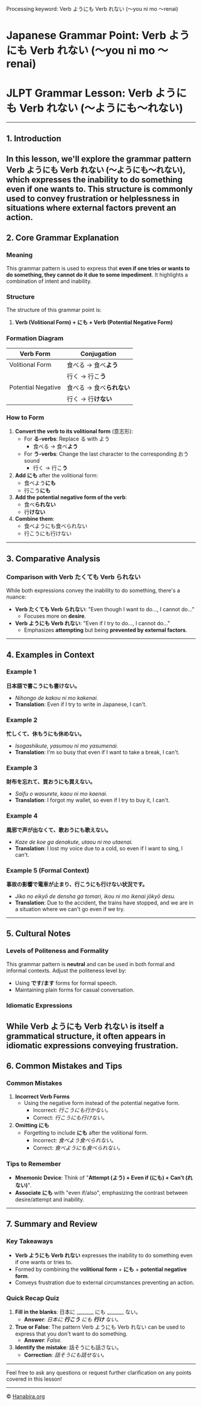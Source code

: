 Processing keyword: Verb ようにも Verb れない (〜you ni mo 〜renai)
# Japanese Grammar Point: Verb ようにも Verb れない (〜you ni mo 〜renai)
# JLPT Grammar Lesson: Verb ようにも Verb れない (〜ようにも〜れない)

---
## 1. Introduction
In this lesson, we'll explore the grammar pattern **Verb ようにも Verb れない (〜ようにも〜れない)**, which expresses the inability to do something even if one wants to. This structure is commonly used to convey frustration or helplessness in situations where external factors prevent an action.
---
## 2. Core Grammar Explanation
### Meaning
This grammar pattern is used to express that **even if one tries or wants to do something, they cannot do it due to some impediment**. It highlights a combination of intent and inability.
### Structure
The structure of this grammar point is:
1. **Verb (Volitional Form) + にも + Verb (Potential Negative Form)**
### Formation Diagram
| Verb Form          | Conjugation                       |
|--------------------|-----------------------------------|
| Volitional Form    | 食べる → 食べ**よう**             |
|                    | 行く → 行こ**う**                 |
| Potential Negative | 食べる → 食べ**られない**         |
|                    | 行く → 行**けない**               |
### How to Form
1. **Convert the verb to its volitional form** (意志形):
   - For **る-verbs**: Replace る with よう
     - 食べる → 食べ**よう**
   - For **う-verbs**: Change the last character to the corresponding おう sound
     - 行く → 行こ**う**
2. **Add にも** after the volitional form:
   - 食べよう**にも**
   - 行こう**にも**
3. **Add the potential negative form of the verb**:
   - 食べ**られない**
   - 行**けない**
4. **Combine them**:
   - 食べようにも食べられない
   - 行こうにも行けない
---
## 3. Comparative Analysis
### Comparison with Verb たくても Verb られない
While both expressions convey the inability to do something, there's a nuance:
- **Verb たくても Verb られない**: "Even though I want to do..., I cannot do..."
  - Focuses more on **desire**.
- **Verb ようにも Verb れない**: "Even if I try to do..., I cannot do..."
  - Emphasizes **attempting** but being **prevented by external factors**.
---
## 4. Examples in Context
### Example 1
**日本語で書こうにも書けない。**
- *Nihongo de kakou ni mo kakenai.*
- **Translation**: Even if I try to write in Japanese, I can't.
### Example 2
**忙しくて、休もうにも休めない。**
- *Isogashikute, yasumou ni mo yasumenai.*
- **Translation**: I'm so busy that even if I want to take a break, I can't.
### Example 3
**財布を忘れて、買おうにも買えない。**
- *Saifu o wasurete, kaou ni mo kaenai.*
- **Translation**: I forgot my wallet, so even if I try to buy it, I can't.
### Example 4
**風邪で声が出なくて、歌おうにも歌えない。**
- *Kaze de koe ga denakute, utaou ni mo utaenai.*
- **Translation**: I lost my voice due to a cold, so even if I want to sing, I can't.
### Example 5 (Formal Context)
**事故の影響で電車が止まり、行こうにも行けない状況です。**
- *Jiko no eikyō de densha ga tomari, ikou ni mo ikenai jōkyō desu.*
- **Translation**: Due to the accident, the trains have stopped, and we are in a situation where we can't go even if we try.
---
## 5. Cultural Notes
### Levels of Politeness and Formality
This grammar pattern is **neutral** and can be used in both formal and informal contexts. Adjust the politeness level by:
- Using **です/ます** forms for formal speech.
- Maintaining plain forms for casual conversation.
### Idiomatic Expressions
While **Verb ようにも Verb れない** is itself a grammatical structure, it often appears in idiomatic expressions conveying frustration.
---
## 6. Common Mistakes and Tips
### Common Mistakes
1. **Incorrect Verb Forms**
   - Using the negative form instead of the potential negative form.
     - Incorrect: *行こうにも行かない。*
     - Correct: *行こうにも行けない。*
2. **Omitting にも**
   - Forgetting to include **にも** after the volitional form.
     - Incorrect: *食べよう食べられない。*
     - Correct: *食べようにも食べられない。*
### Tips to Remember
- **Mnemonic Device**: Think of "**Attempt (よう) + Even if (にも) + Can't (れない)**".
- **Associate にも** with "even if/also", emphasizing the contrast between desire/attempt and inability.
---
## 7. Summary and Review
### Key Takeaways
- **Verb ようにも Verb れない** expresses the inability to do something even if one wants or tries to.
- Formed by combining the **volitional form** + **にも** + **potential negative form**.
- Conveys frustration due to external circumstances preventing an action.
### Quick Recap Quiz
1. **Fill in the blanks**: 日本に _______ にも _______ ない。
   - **Answer**: *日本に **行こう** にも **行け** ない。*
2. **True or False**: The pattern Verb ようにも Verb れない can be used to express that you don't want to do something.
   - **Answer**: *False.*
3. **Identify the mistake**: 話そうにも話さない。
   - **Correction**: *話そうにも話せない。*
---
Feel free to ask any questions or request further clarification on any points covered in this lesson!


---

© [Hanabira.org](https://hanabira.org)
